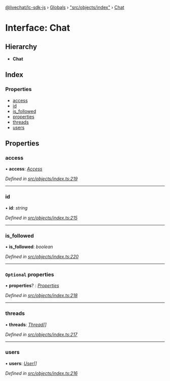 [@livechat/lc-sdk-js](../README.md) › [Globals](../globals.md) › ["src/objects/index"](../modules/_src_objects_index_.md) › [Chat](_src_objects_index_.chat.md)

# Interface: Chat

## Hierarchy

* **Chat**

## Index

### Properties

* [access](_src_objects_index_.chat.md#access)
* [id](_src_objects_index_.chat.md#id)
* [is_followed](_src_objects_index_.chat.md#is_followed)
* [properties](_src_objects_index_.chat.md#optional-properties)
* [threads](_src_objects_index_.chat.md#threads)
* [users](_src_objects_index_.chat.md#users)

## Properties

###  access

• **access**: *[Access](_src_objects_index_.access.md)*

*Defined in [src/objects/index.ts:219](https://github.com/livechat/lc-sdk-js/blob/8143b05/src/objects/index.ts#L219)*

___

###  id

• **id**: *string*

*Defined in [src/objects/index.ts:215](https://github.com/livechat/lc-sdk-js/blob/8143b05/src/objects/index.ts#L215)*

___

###  is_followed

• **is_followed**: *boolean*

*Defined in [src/objects/index.ts:220](https://github.com/livechat/lc-sdk-js/blob/8143b05/src/objects/index.ts#L220)*

___

### `Optional` properties

• **properties**? : *[Properties](_src_objects_index_.properties.md)*

*Defined in [src/objects/index.ts:218](https://github.com/livechat/lc-sdk-js/blob/8143b05/src/objects/index.ts#L218)*

___

###  threads

• **threads**: *[Thread](_src_objects_index_.thread.md)[]*

*Defined in [src/objects/index.ts:217](https://github.com/livechat/lc-sdk-js/blob/8143b05/src/objects/index.ts#L217)*

___

###  users

• **users**: *[User](../modules/_src_objects_index_.md#user)[]*

*Defined in [src/objects/index.ts:216](https://github.com/livechat/lc-sdk-js/blob/8143b05/src/objects/index.ts#L216)*
